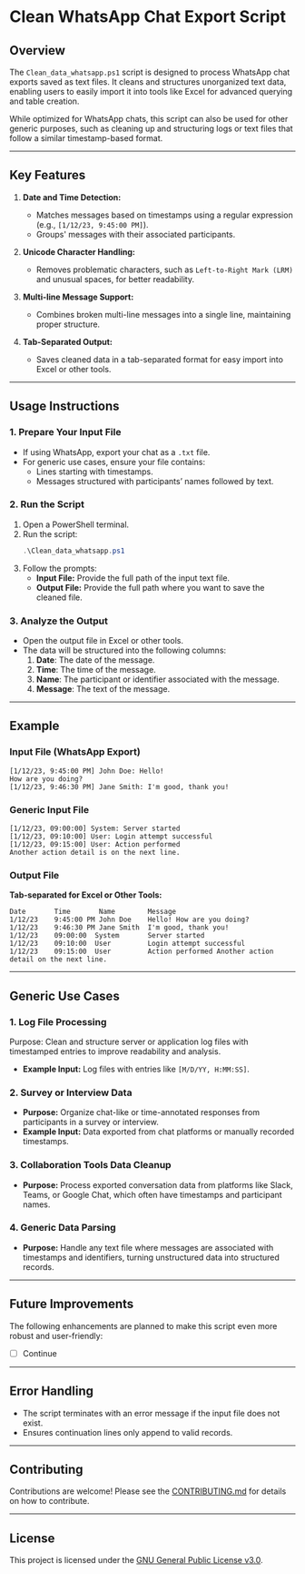 # Clean WhatsApp Chat Export Script

## Overview
The `Clean_data_whatsapp.ps1` script is designed to process WhatsApp chat exports saved as text files. It cleans and structures unorganized text data, enabling users to easily import it into tools like Excel for advanced querying and table creation.

While optimized for WhatsApp chats, this script can also be used for other generic purposes, such as cleaning up and structuring logs or text files that follow a similar timestamp-based format.

---

## Key Features
1. **Date and Time Detection:**
   - Matches messages based on timestamps using a regular expression (e.g., `[1/12/23, 9:45:00 PM]`).
   - Groups' messages with their associated participants.

2. **Unicode Character Handling:**
   - Removes problematic characters, such as `Left-to-Right Mark (LRM)` and unusual spaces, for better readability.

3. **Multi-line Message Support:**
   - Combines broken multi-line messages into a single line, maintaining proper structure.

4. **Tab-Separated Output:**
   - Saves cleaned data in a tab-separated format for easy import into Excel or other tools.

---

## Usage Instructions
### 1. Prepare Your Input File
- If using WhatsApp, export your chat as a `.txt` file.
- For generic use cases, ensure your file contains:
  - Lines starting with timestamps.
  - Messages structured with participants’ names followed by text.

### 2. Run the Script
1. Open a PowerShell terminal.
2. Run the script:
   ```PowerShell
   .\Clean_data_whatsapp.ps1
   ```
3. Follow the prompts:
   - **Input File:** Provide the full path of the input text file.
   - **Output File:** Provide the full path where you want to save the cleaned file.

### 3. Analyze the Output
- Open the output file in Excel or other tools.
- The data will be structured into the following columns:
  1. **Date**: The date of the message.
  2. **Time**: The time of the message.
  3. **Name**: The participant or identifier associated with the message.
  4. **Message**: The text of the message.

---

## Example
### Input File (WhatsApp Export)
```
[1/12/23, 9:45:00 PM] John Doe: Hello!
How are you doing?
[1/12/23, 9:46:30 PM] Jane Smith: I'm good, thank you!
```

### Generic Input File
```
[1/12/23, 09:00:00] System: Server started
[1/12/23, 09:10:00] User: Login attempt successful
[1/12/23, 09:15:00] User: Action performed
Another action detail is on the next line.
```

### Output File
**Tab-separated for Excel or Other Tools:**
```
Date       Time       Name        Message
1/12/23    9:45:00 PM John Doe    Hello! How are you doing?
1/12/23    9:46:30 PM Jane Smith  I'm good, thank you!
1/12/23    09:00:00  System       Server started
1/12/23    09:10:00  User         Login attempt successful
1/12/23    09:15:00  User         Action performed Another action detail on the next line.
```

---

## Generic Use Cases

### 1. **Log File Processing**
   Purpose: Clean and structure server or application log files with timestamped entries to improve readability and analysis.
   - **Example Input:** Log files with entries like `[M/D/YY, H:MM:SS]`.

### 2. **Survey or Interview Data**
   - **Purpose:** Organize chat-like or time-annotated responses from participants in a survey or interview.
   - **Example Input:** Data exported from chat platforms or manually recorded timestamps.

### 3. **Collaboration Tools Data Cleanup**
   - **Purpose:** Process exported conversation data from platforms like Slack, Teams, or Google Chat, which often have timestamps and participant names.

### 4. **Generic Data Parsing**
   - **Purpose:** Handle any text file where messages are associated with timestamps and identifiers, turning unstructured data into structured records.

---

## Future Improvements
The following enhancements are planned to  make this script even more robust and user-friendly:
- [ ] Continue

---

## Error Handling
- The script terminates with an error message if the input file does not exist.
- Ensures continuation lines only append to valid records.

---

## Contributing
Contributions are welcome! Please see the [CONTRIBUTING.md](../CONTRIBUTING.md) for details on how to contribute.

---

## License
This project is licensed under the [GNU General Public License v3.0](../LICENSE).
